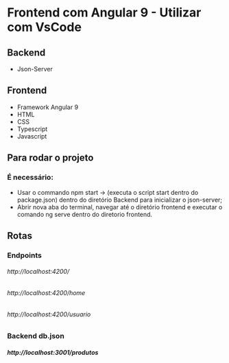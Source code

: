 # Frontend com Angular 9 - Utilizar com VsCode

##  Backend
* Json-Server

##  Frontend

 * Framework Angular 9
 * HTML
 * CSS
 * Typescript
 * Javascript

## Para rodar o projeto
### É necessário:
* Usar o commando  npm start -> (executa o script start dentro do package.json) dentro do diretório Backend para inicializar o json-server;
* Abrir nova aba do terminal, navegar até o diretório frontend e executar o comando ng serve dentro do diretorio frontend.

## Rotas
### Endpoints

###### http://localhost:4200/
###### http://localhost:4200/home
###### http://localhost:4200/usuario

### Backend db.json
##### http://localhost:3001/produtos
